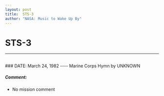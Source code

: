 ```yaml
---
layout: post
title:  STS-3
author: "NASA: Music to Wake Up By"
---
```


# STS-3
----
<br/>
### DATE: March 24, 1982
----
Marine Corps Hymn by UNKNOWN

##### Comment:
* No mission comment
